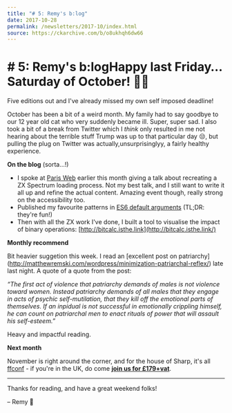```yaml
---
title: "# 5: Remy's b:log"
date: 2017-10-28
permalink: /newsletters/2017-10/index.html
source: https://ckarchive.com/b/o8ukhqh6dw66
---
```


# # 5: Remy's b:logHappy last Friday…Saturday of October! 🎃👻

Five editions out and I've already missed my own self imposed deadline!

October has been a bit of a weird month. My family had to say goodbye to our 12 year old cat who very suddenly became ill. Super, super sad. I also took a bit of a break from Twitter which I _think_ only resulted in me not hearing about the terrible stuff Trump was up to that particular day 😒, but pulling the plug on Twitter was actually,unsurprisinglyy, a fairly healthy experience.

**On the blog** (sorta…!)

*   I spoke at [Paris Web](https://www.paris-web.fr/2017/conferences/) earlier this month giving a talk about recreating a ZX Spectrum loading process. Not my best talk, and I still want to write it all up and refine the actual content. Amazing event though, really strong on the accessibility too.
*   Published my favourite patterns in [ES6 default arguments](https://remysharp.com/2017/10/25/es6-default-arguments) (TL;DR: they're fun!)
*   Then with all the ZX work I've done, I built a tool to visualise the impact of binary operations: [http://bitcalc.isthe.link](http://bitcalc.isthe.link/)

**Monthly recommend**

Bit heavier suggetion this week. I read an \[excellent post on patriarchy\](http://matthewremski.com/wordpress/minimization-patriarchal-reflex/) late last night. A quote of a quote from the post:

_“The first act of violence that patriarchy demands of males is not violence toward women. Instead patriarchy demands of all males that they engage in acts of psychic self-mutilation, that they kill off the emotional parts of themselves. If an inpidual is not successful in emotionally crippling himself, he can count on patriarchal men to enact rituals of power that will assault his self-esteem.”_

Heavy and impactful reading.

**Next month**

November is right around the corner, and for the house of Sharp, it's all [ffconf](https://ffconf.org) - if you're in the UK, do come [**join us for £179+vat**](https://ffconf.org/tickets).

* * *

Thanks for reading, and have a great weekend folks!

– Remy 👋
